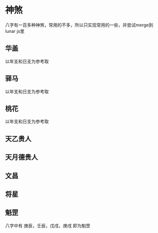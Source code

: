 # 神煞

八字有一百多种神煞，常用的不多，所以只实现常用的一些，并尝试merge到lunar js里

## 华盖

以年支和日支为参考取

## 驿马

以年支和日支为参考取

## 桃花

以年支和日支为参考取

## 天乙贵人

## 天月德贵人

## 文昌

## 将星

## 魁罡

八字中有 庚辰，壬辰，戊戌，庚戌 即为魁罡
